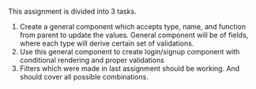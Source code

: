 This assignment is divided into 3 tasks.
1. Create a general component which accepts type, name, and function from parent to update the values. General component will be of fields, where each type will derive certain set of validations.
2. Use this general component to create login/signup component with conditional rendering and proper validations
3. Filters which were made in last assignment should be working. And should cover all possible combinations.
